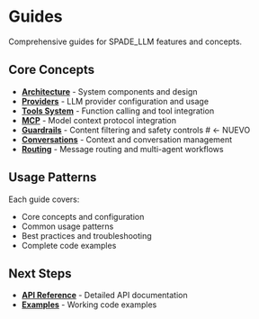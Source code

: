 # Guides

Comprehensive guides for SPADE_LLM features and concepts.

## Core Concepts

- **[Architecture](architecture/)** - System components and design
- **[Providers](providers/)** - LLM provider configuration and usage
- **[Tools System](tools-system/)** - Function calling and tool integration
- **[MCP](mcp/)** - Model context protocol integration
- **[Guardrails](guardrails/)** - Content filtering and safety controls    # ← NUEVO
- **[Conversations](conversations/)** - Context and conversation management
- **[Routing](routing/)** - Message routing and multi-agent workflows

## Usage Patterns

Each guide covers:
- Core concepts and configuration
- Common usage patterns  
- Best practices and troubleshooting
- Complete code examples

## Next Steps

- **[API Reference](../reference/)** - Detailed API documentation
- **[Examples](../reference/examples/)** - Working code examples

